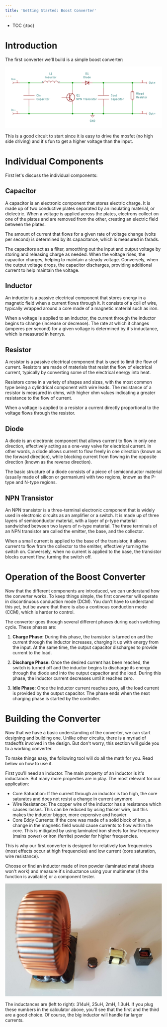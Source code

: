 ```yaml
---
title: 'Getting Started: Boost Converter'
---
```


* TOC
{:toc}

# Introduction
The first converter we'll build is a simple boost converter:

![](kicad.png)

This is a good circuit to start since it is easy to drive the mosfet (no high side driving) and it's fun to get a higher voltage than the input. 

# Individual Components
First let's discuss the individual components:

## Capacitor
A capacitor is an electronic component that stores electric charge. It is made up of two conductive plates separated by an insulating material, or dielectric. When a voltage is applied across the plates, electrons collect on one of the plates and are removed from the other, creating an electric field between the plates. 

The amount of current that flows for a given rate of voltage change (volts per second) is determined by its capacitance, which is measured in farads.

The capacitors act as a filter, smoothing out the input and output voltage by storing and releasing charge as needed. When the voltage rises, the capacitor charges, helping to maintain a steady voltage. Conversely, when the output voltage drops, the capacitor discharges, providing additional current to help maintain the voltage.

## Inductor
An inductor is a passive electrical component that stores energy in a magnetic field when a current flows through it. It consists of a coil of wire, typically wrapped around a core made of a magnetic material such as iron.

When a voltage is applied to an inductor, the current through the inductor begins to change (increase or decrease). The rate at which it changes (amperes per second) for a given voltage is determined by it's inductance, which is measured in henrys.

## Resistor
A resistor is a passive electrical component that is used to limit the flow of current. Resistors are made of materials that resist the flow of electrical current, typically by converting some of the electrical energy into heat.

Resistors come in a variety of shapes and sizes, with the most common type being a cylindrical component with wire leads. The resistance of a resistor is measured in ohms, with higher ohm values indicating a greater resistance to the flow of current.

When a voltage is applied to a resistor a current directly proportional to the voltage flows through the resistor.

## Diode
A diode is an electronic component that allows current to flow in only one direction, effectively acting as a one-way valve for electrical current. In other words, a diode allows current to flow freely in one direction (known as the forward direction), while blocking current from flowing in the opposite direction (known as the reverse direction).

The basic structure of a diode consists of a piece of semiconductor material (usually made of silicon or germanium) with two regions, known as the P-type and N-type regions.

## NPN Transistor
An NPN transistor is a three-terminal electronic component that is widely used in electronic circuits as an amplifier or a switch. It is made up of three layers of semiconductor material, with a layer of p-type material sandwiched between two layers of n-type material. The three terminals of an NPN transistor are called the emitter, the base, and the collector.

When a small current is applied to the base of the transistor, it allows current to flow from the collector to the emitter, effectively turning the switch on. Conversely, when no current is applied to the base, the transistor blocks current flow, turning the switch off.

# Operation of the Boost Converter
Now that the different components are introduced, we can understand how the converter works. To keep things simple, the first converter will operate in discontinuous conduction mode (DCM). You don't have to understand this yet, but be aware that there is also a continous conduction mode (CCM), which is harder to control.

The converter goes through several different phases during each switching cycle. These phases are:

1. **Charge Phase:** During this phase, the transistor is turned on and the current through the inductor increases, charging it up with energy from the input. At the same time, the output capacitor discharges to provide current to the load.

1. **Discharge Phase:** Once the desired current has been reached, the switch is turned off and the inductor begins to discharge its energy through the diode and into the output capacitor and the load. During this phase, the inductor current decreases until it reaches zero.

1. **Idle Phase:** Once the inductor current reaches zero, all the load current is provided by the output capacitor. The phase ends when the next charging phase is started by the controller.

# Building the Converter
Now that we have a basic understanding of the converter, we can start designing and building one. Unlike other circuits, there is a myriad of tradeoffs involved in the design. But don't worry, this section will guide you to a working converter.

To make things easy, the following tool will do all the math for you. Read below on how to use it.

<div data-tool="first"></div>

First you'll need an inductor. The main property of an inductor is it's inductance. But many more properties are in play. The most relevant for our application:

* Core Saturation: If the current through an inductor is too high, the core saturates and does not resist a change in current anymore
* Wire Resistance: The copper wire of the inductor has a resistance which causes losses. This can be reduced by using thicker wire, but this makes 
the inductor bigger, more expensive and heavier
* Core Eddy Currents: If the core was made of a solid block of iron, a change in the magnetic field would cause currents to flow within the core. This is mitigated by using
laminated iron sheets for low frequency (mains power) or iron (ferrite) powder for higher frequencies.

This is why our first converter is designed for relatively low frequencies (most effects occur at high frequencies) and low current (core saturation, wire resistance).

Choose or find an inductor made of iron powder (laminated metal sheets won't work) and measure it's inductance using your multimeter (if the function is available) or a component tester.

![Inductors](inductors.jpg)

The inductances are (left to right): 314uH, 25uH, 2mH, 1.3uH. If you plug these numbers in the calculator above, you'll see that the first and the third are a good choice. Of course, the big inductor will handle far larger currents.

